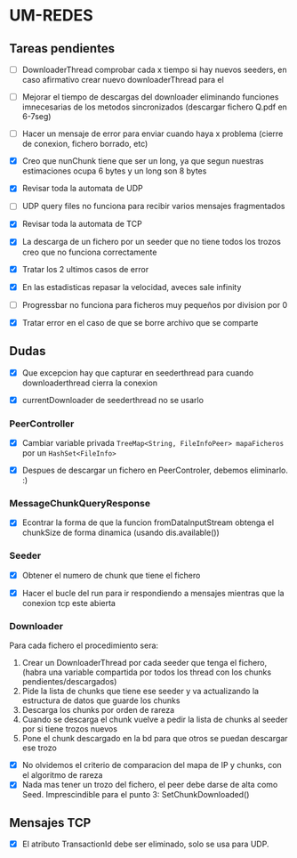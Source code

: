 # UM-REDES




## Tareas pendientes
+ [ ] DownloaderThread comprobar cada x tiempo si hay nuevos seeders, en caso afirmativo crear nuevo downloaderThread para el
+ [ ] Mejorar el tiempo de descargas del downloader  eliminando funciones imnecesarias de los metodos sincronizados (descargar fichero Q.pdf en 6-7seg)
+ [ ] Hacer un mensaje de error para enviar cuando haya x problema (cierre de conexion, fichero borrado, etc)
+ [x] Creo que nunChunk tiene que ser un long, ya que segun nuestras estimaciones ocupa 6 bytes y un long son 8 bytes
+ [x] Revisar toda la automata de UDP
+ [ ] UDP query files no funciona para recibir varios mensajes fragmentados
+ [x] Revisar toda la automata de TCP
+ [x] La descarga de un fichero por un seeder que no tiene todos los trozos creo que no funciona correctamente
+ [x] Tratar los 2 ultimos casos de error
+ [x] En las  estadisticas repasar la velocidad, aveces sale infinity
+ [ ] Progressbar no funciona para ficheros muy pequeños por division por 0
+ [x] Tratar error en el caso de que se borre archivo que se comparte


## Dudas

+ [x] Que excepcion hay que capturar en seederthread para cuando downloaderthread cierra la conexion
+ [x] currentDownloader de seederthread no se usarlo


### PeerController

+ [x] Cambiar variable privada `TreeMap<String, FileInfoPeer> mapaFicheros` por un `HashSet<FileInfo>`
+ [x] Despues de descargar un fichero en PeerControler, debemos eliminarlo. :)


### MessageChunkQueryResponse

+ [x] Econtrar la forma de que la funcion fromDataInputStream obtenga el chunkSize de forma dinamica (usando dis.available())


### Seeder

+ [x] Obtener el numero de chunk que tiene el fichero
+ [x] Hacer el bucle del run para ir respondiendo a mensajes mientras que la conexion tcp este abierta



### Downloader
Para cada fichero el procedimiento sera:

1. Crear un DownloaderThread por cada seeder que tenga el fichero, (habra una variable compartida por todos los thread con los chunks pendientes/descargados)
2. Pide la lista de chunks que tiene ese seeder y va actualizando la estructura de datos que guarde los chunks
3. Descarga los chunks por orden de rareza
4. Cuando se descarga el chunk vuelve a pedir la lista de chunks al seeder por si tiene trozos nuevos
5. Pone el chunk descargado en la bd para que otros se puedan descargar ese trozo

+ [x] No olvidemos el criterio de comparacion del mapa de IP y chunks, con el algoritmo de rareza
+ [x] Nada mas tener un trozo del fichero, el peer debe darse de alta como Seed. Imprescindible para el punto 3: SetChunkDownloaded()

## Mensajes TCP

+ [x] El atributo TransactionId debe ser eliminado, solo se usa para UDP.
